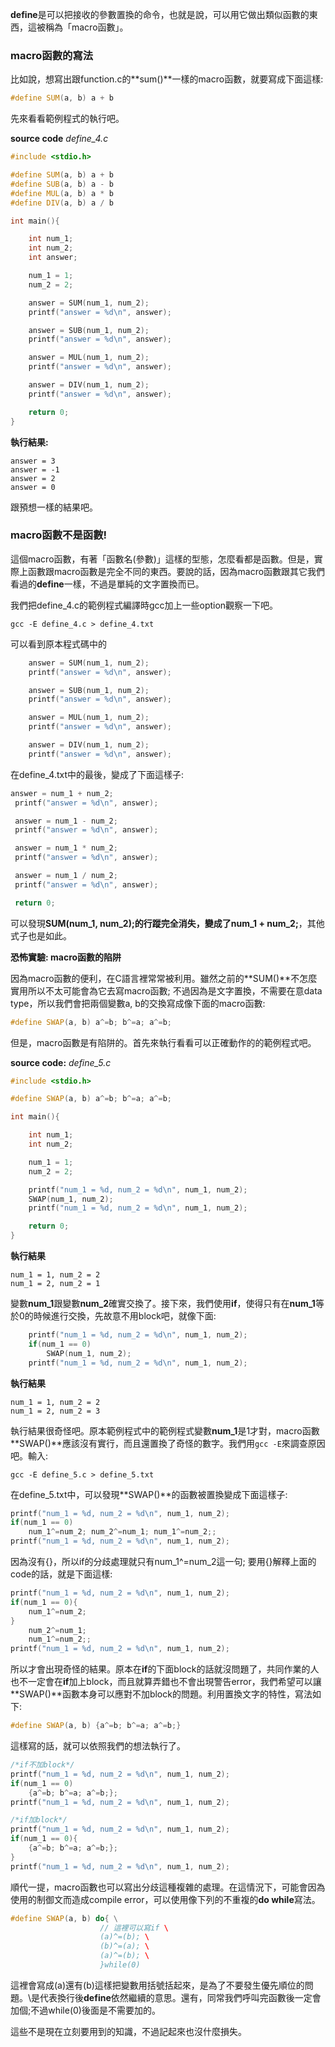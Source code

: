 **define**是可以把接收的參數置換的命令，也就是說，可以用它做出類似函數的東西，這被稱為「macro函數」。

### macro函數的寫法

比如說，想寫出跟function.c的**sum()**一樣的macro函數，就要寫成下面這樣:

```cpp
#define SUM(a, b) a + b
```
先來看看範例程式的執行吧。

**source code**
*define_4.c*
```cpp
#include <stdio.h>

#define SUM(a, b) a + b
#define SUB(a, b) a - b
#define MUL(a, b) a * b
#define DIV(a, b) a / b

int main(){

	int num_1;
	int num_2;
	int answer;

	num_1 = 1;
	num_2 = 2;

	answer = SUM(num_1, num_2);
	printf("answer = %d\n", answer);

	answer = SUB(num_1, num_2);
	printf("answer = %d\n", answer);

	answer = MUL(num_1, num_2);
	printf("answer = %d\n", answer);

	answer = DIV(num_1, num_2);
	printf("answer = %d\n", answer);

	return 0;
}
```
**執行結果:**
```
answer = 3
answer = -1
answer = 2
answer = 0
```
跟預想一樣的結果吧。

### macro函數不是函數!

這個macro函數，有著「函數名(參數)」這樣的型態，怎麼看都是函數。但是，實際上函數跟macro函數是完全不同的東西。要說的話，因為macro函數跟其它我們看過的**define**一樣，不過是單純的文字置換而已。

我們把define_4.c的範例程式編譯時gcc加上一些option觀察一下吧。

`gcc -E define_4.c > define_4.txt`

可以看到原本程式碼中的
```cpp
	answer = SUM(num_1, num_2);
	printf("answer = %d\n", answer);

	answer = SUB(num_1, num_2);
	printf("answer = %d\n", answer);

	answer = MUL(num_1, num_2);
	printf("answer = %d\n", answer);

	answer = DIV(num_1, num_2);
	printf("answer = %d\n", answer);

```
在define_4.txt中的最後，變成了下面這樣子:
```cpp
answer = num_1 + num_2;
 printf("answer = %d\n", answer);

 answer = num_1 - num_2;
 printf("answer = %d\n", answer);

 answer = num_1 * num_2;
 printf("answer = %d\n", answer);

 answer = num_1 / num_2;
 printf("answer = %d\n", answer);

 return 0;
```
可以發現**SUM(num_1, num_2);**的行蹤完全消失，變成了**num_1 + num_2;**，其他式子也是如此。

**恐怖實驗: macro函數的陷阱**

因為macro函數的便利，在C語言裡常常被利用。雖然之前的**SUM()**不怎麼實用所以不太可能會為它去寫macro函數; 不過因為是文字置換，不需要在意data type，所以我們會把兩個變數a, b的交換寫成像下面的macro函數:

```cpp
#define SWAP(a, b) a^=b; b^=a; a^=b;
```

但是，macro函數是有陷阱的。首先來執行看看可以正確動作的的範例程式吧。

**source code:**
*define_5.c*
```cpp
#include <stdio.h>

#define SWAP(a, b) a^=b; b^=a; a^=b;

int main(){

	int num_1;
	int num_2;

	num_1 = 1;
	num_2 = 2;

	printf("num_1 = %d, num_2 = %d\n", num_1, num_2);
	SWAP(num_1, num_2);
	printf("num_1 = %d, num_2 = %d\n", num_1, num_2);

	return 0;
}
```

**執行結果**
```
num_1 = 1, num_2 = 2
num_1 = 2, num_2 = 1
```
變數**num_1**跟變數**num_2**確實交換了。接下來，我們使用**if**，使得只有在**num_1**等於0的時候進行交換，先故意不用block吧，就像下面:
```cpp
	printf("num_1 = %d, num_2 = %d\n", num_1, num_2);
	if(num_1 == 0)
    	SWAP(num_1, num_2);
	printf("num_1 = %d, num_2 = %d\n", num_1, num_2);
```
**執行結果**
```
num_1 = 1, num_2 = 2
num_1 = 2, num_2 = 3
```
執行結果很奇怪吧。原本範例程式中的範例程式變數**num_1**是1才對，macro函數**SWAP()**應該沒有實行，而且還置換了奇怪的數字。我們用`gcc -E`來調查原因吧。輸入:

`gcc -E define_5.c > define_5.txt`

在define_5.txt中，可以發現**SWAP()**的函數被置換變成下面這樣子:

```cpp
printf("num_1 = %d, num_2 = %d\n", num_1, num_2);
if(num_1 == 0)
    num_1^=num_2; num_2^=num_1; num_1^=num_2;;
printf("num_1 = %d, num_2 = %d\n", num_1, num_2);
```
因為沒有{}，所以if的分歧處理就只有num_1^=num_2這一句; 要用{}解釋上面的code的話，就是下面這樣:

```cpp
printf("num_1 = %d, num_2 = %d\n", num_1, num_2);
if(num_1 == 0){
	num_1^=num_2;
}
    num_2^=num_1; 
    num_1^=num_2;;
printf("num_1 = %d, num_2 = %d\n", num_1, num_2);
```
所以才會出現奇怪的結果。原本在**if**的下面block的話就沒問題了，共同作業的人也不一定會在**if**加上block，而且就算弄錯也不會出現警告error，我們希望可以讓**SWAP()**函數本身可以應對不加block的問題。利用置換文字的特性，寫法如下:

```cpp
#define SWAP(a, b) {a^=b; b^=a; a^=b;}
```

這樣寫的話，就可以依照我們的想法執行了。
```cpp
/*if不加block*/
printf("num_1 = %d, num_2 = %d\n", num_1, num_2);
if(num_1 == 0)
	{a^=b; b^=a; a^=b;};
printf("num_1 = %d, num_2 = %d\n", num_1, num_2);

/*if加block*/
printf("num_1 = %d, num_2 = %d\n", num_1, num_2);
if(num_1 == 0){
	{a^=b; b^=a; a^=b;};
}
printf("num_1 = %d, num_2 = %d\n", num_1, num_2);
```
順代一提，macro函數也可以寫出分歧這種複雜的處理。在這情況下，可能會因為使用的制御文而造成compile error，可以使用像下列的不重複的**do while**寫法。

```cpp
#define SWAP(a, b) do{ \
					// 這裡可以寫if \
					(a)^=(b); \
                    (b)^=(a); \
                    (a)^=(b); \
                    }while(0)
```
這裡會寫成(a)還有(b)這樣把變數用括號括起來，是為了不要發生優先順位的問題。\是代表換行後**define**依然繼續的意思。還有，同常我們呼叫完函數後一定會加個;不過while(0)後面是不需要加的。

這些不是現在立刻要用到的知識，不過記起來也沒什麼損失。